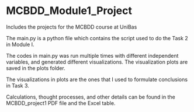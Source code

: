 # MCBDD_Module1_Project
Includes the projects for the MCBDD course at UniBas

The main.py is a python file which contains the script used to do the Task 2 in Module I. 

The codes in main.py was run multiple times with different independent variables, and generated different visualizations. The visualization plots are saved in the plots folder. 

The visualizations in plots are the ones that I used to formulate conclusions in Task 3. 

Calculations, thought processes, and other details can be found in the MCBDD_project1 PDF file and the Excel table. 
